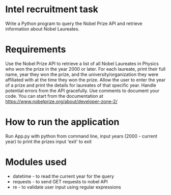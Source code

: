 # Intel recruitment task
Write a Python program to query the Nobel Prize API and retrieve information about Nobel Laureates.

# Requirements
Use the Nobel Prize API to retrieve a list of all Nobel Laureates in Physics who won the prize in the year 2000 or later.
For each laureate, print their full name, year they won the prize, and the university/organization they were affiliated with at the time they won the prize.
Allow the user to enter the year of a prize and print the details for laureates of that specific year.
Handle potential errors from the API gracefully.
Use comments to document your code.
You can start from the documentation at https://www.nobelprize.org/about/developer-zone-2/

# How to run the application
Run App.py with python from command line,
input years (2000 - current year) to print the prizes
input 'exit' to exit

# Modules used
 - datetime - to read the current year for the query
 - requests - to send GET requests to nobel API
 - re - to validate user input using regular expressions
